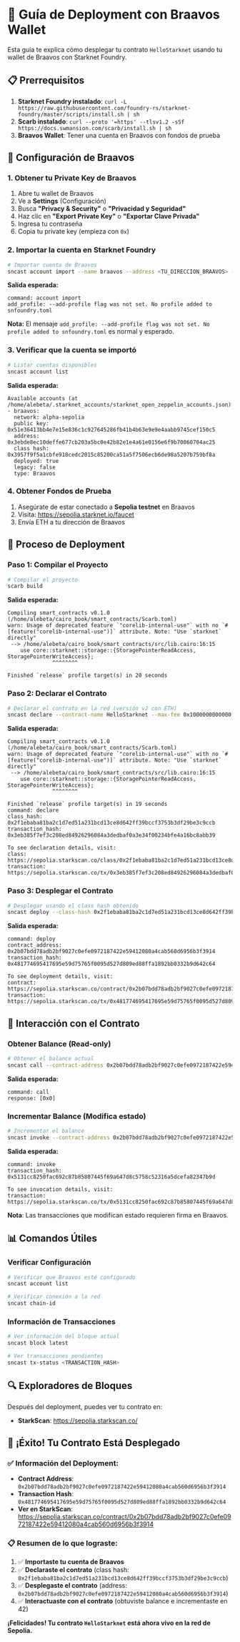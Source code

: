 # 🚀 Guía de Deployment con Braavos Wallet

Esta guía te explica cómo desplegar tu contrato `HelloStarknet` usando tu wallet de Braavos con Starknet Foundry.

## 📋 Prerrequisitos

1. **Starknet Foundry instalado**: `curl -L https://raw.githubusercontent.com/foundry-rs/starknet-foundry/master/scripts/install.sh | sh`
2. **Scarb instalado**: `curl --proto '=https' --tlsv1.2 -sSf https://docs.swmansion.com/scarb/install.sh | sh`
3. **Braavos Wallet**: Tener una cuenta en Braavos con fondos de prueba

## 🔧 Configuración de Braavos

### 1. Obtener tu Private Key de Braavos

1. Abre tu wallet de Braavos
2. Ve a **Settings** (Configuración)
3. Busca **"Privacy & Security"** o **"Privacidad y Seguridad"**
4. Haz clic en **"Export Private Key"** o **"Exportar Clave Privada"**
5. Ingresa tu contraseña
6. Copia tu private key (empieza con `0x`)

### 2. Importar la cuenta en Starknet Foundry

```bash
# Importar cuenta de Braavos
sncast account import --name braavos --address <TU_DIRECCION_BRAAVOS> --private-key <TU_PRIVATE_KEY> --type braavos
```

**Salida esperada:**

```
command: account import
add_profile: --add-profile flag was not set. No profile added to snfoundry.toml
```

**Nota:** El mensaje `add_profile: --add-profile flag was not set. No profile added to snfoundry.toml` es normal y esperado.

### 3. Verificar que la cuenta se importó

```bash
# Listar cuentas disponibles
sncast account list
```

**Salida esperada:**

```
Available accounts (at /home/alebeta/.starknet_accounts/starknet_open_zeppelin_accounts.json):
- braavos:
  network: alpha-sepolia
  public key: 0x51e36413bb4e7e15e836c1c927645286fb41b4b63e9e9e4aabb9745cef150c5
  address: 0x3ebde8ec10deffe677cb203a5bc0e42b82e1e4a61e0156e6f9b70060704ac25
  class hash: 0x3957f9f5a1cbfe918cedc2015c85200ca51a5f7506ecb6de98a5207b759bf8a
  deployed: true
  legacy: false
  type: Braavos
```

### 4. Obtener Fondos de Prueba

1. Asegúrate de estar conectado a **Sepolia testnet** en Braavos
2. Visita: https://sepolia.starknet.io/faucet
3. Envía ETH a tu dirección de Braavos

## 🚀 Proceso de Deployment

### Paso 1: Compilar el Proyecto

```bash
# Compilar el proyecto
scarb build
```

**Salida esperada:**

```
Compiling smart_contracts v0.1.0 (/home/alebeta/cairo_book/smart_contracts/Scarb.toml)
warn: Usage of deprecated feature `"corelib-internal-use"` with no `#[feature("corelib-internal-use")]` attribute. Note: "Use `starknet` directly"
 --> /home/alebeta/cairo_book/smart_contracts/src/lib.cairo:16:15
    use core::starknet::storage::{StoragePointerReadAccess, StoragePointerWriteAccess};
              ^^^^^^^^

Finished `release` profile target(s) in 20 seconds
```

### Paso 2: Declarar el Contrato

```bash
# Declarar el contrato en la red (versión v2 con ETH)
sncast declare --contract-name HelloStarknet --max-fee 0x1000000000000 --fee-token eth --version v2
```

**Salida esperada:**

```
Compiling smart_contracts v0.1.0 (/home/alebeta/cairo_book/smart_contracts/Scarb.toml)
warn: Usage of deprecated feature `"corelib-internal-use"` with no `#[feature("corelib-internal-use")]` attribute. Note: "Use `starknet` directly"
 --> /home/alebeta/cairo_book/smart_contracts/src/lib.cairo:16:15
    use core::starknet::storage::{StoragePointerReadAccess, StoragePointerWriteAccess};
              ^^^^^^^^

Finished `release` profile target(s) in 19 seconds
command: declare
class_hash: 0x2f1ebaba81ba2c1d7ed51a231bcd13ce8d642ff39bccf3753b3df29be3c9ccb
transaction_hash: 0x3eb385f7ef3c208ed84926296084a3dedbaf0a3e34f00234bfe4a16bc8abb39

To see declaration details, visit:
class: https://sepolia.starkscan.co/class/0x2f1ebaba81ba2c1d7ed51a231bcd13ce8d642ff39bccf3753b3df29be3c9ccb
transaction: https://sepolia.starkscan.co/tx/0x3eb385f7ef3c208ed84926296084a3dedbaf0a3e34f00234bfe4a16bc8abb39
```

### Paso 3: Desplegar el Contrato

```bash
# Desplegar usando el class hash obtenido
sncast deploy --class-hash 0x2f1ebaba81ba2c1d7ed51a231bcd13ce8d642ff39bccf3753b3df29be3c9ccb --max-fee 0x1000000000000 --fee-token eth
```

**Salida esperada:**

```
command: deploy
contract_address: 0x2b07bdd78adb2bf9027c0efe0972187422e59412080a4cab560d6956b3f3914
transaction_hash: 0x481774695417695e59d75765f0095d527d809ed88ffa1892bb0332b9d642c64

To see deployment details, visit:
contract: https://sepolia.starkscan.co/contract/0x2b07bdd78adb2bf9027c0efe0972187422e59412080a4cab560d6956b3f3914
transaction: https://sepolia.starkscan.co/tx/0x481774695417695e59d75765f0095d527d809ed88ffa1892bb0332b9d642c64
```

## 🔧 Interacción con el Contrato

### Obtener Balance (Read-only)

```bash
# Obtener el balance actual
sncast call --contract-address 0x2b07bdd78adb2bf9027c0efe0972187422e59412080a4cab560d6956b3f3914 --function get_balance
```

**Salida esperada:**

```
command: call
response: [0x0]
```

### Incrementar Balance (Modifica estado)

```bash
# Incrementar el balance
sncast invoke --contract-address 0x2b07bdd78adb2bf9027c0efe0972187422e59412080a4cab560d6956b3f3914 --function increase_balance --calldata 42 --max-fee 0x1000000000000 --fee-token eth
```

**Salida esperada:**

```
command: invoke
transaction_hash: 0x5131cc8250fac692c87b85807445f69a647d8c5758c52316a5dcefa82347b9d

To see invocation details, visit:
transaction: https://sepolia.starkscan.co/tx/0x5131cc8250fac692c87b85807445f69a647d8c5758c52316a5dcefa82347b9d
```

**Nota**: Las transacciones que modifican estado requieren firma en Braavos.

## 📊 Comandos Útiles

### Verificar Configuración

```bash
# Verificar que Braavos esté configurado
sncast account list

# Verificar conexión a la red
sncast chain-id
```

### Información de Transacciones

```bash
# Ver información del bloque actual
sncast block latest

# Ver transacciones pendientes
sncast tx-status <TRANSACTION_HASH>
```

## 🔍 Exploradores de Bloques

Después del deployment, puedes ver tu contrato en:

- **StarkScan**: https://sepolia.starkscan.co/

## 🎉 ¡Éxito! Tu Contrato Está Desplegado

### ✅ **Información del Deployment:**

- **Contract Address**: `0x2b07bdd78adb2bf9027c0efe0972187422e59412080a4cab560d6956b3f3914`
- **Transaction Hash**: `0x481774695417695e59d75765f0095d527d809ed88ffa1892bb0332b9d642c64`
- **Ver en StarkScan**: https://sepolia.starkscan.co/contract/0x2b07bdd78adb2bf9027c0efe0972187422e59412080a4cab560d6956b3f3914

### 📋 **Resumen de lo que lograste:**

1. ✅ **Importaste tu cuenta de Braavos**
2. ✅ **Declaraste el contrato** (class hash: `0x2f1ebaba81ba2c1d7ed51a231bcd13ce8d642ff39bccf3753b3df29be3c9ccb`)
3. ✅ **Desplegaste el contrato** (address: `0x2b07bdd78adb2bf9027c0efe0972187422e59412080a4cab560d6956b3f3914`)
4. ✅ **Interactuaste con el contrato** (obtuviste balance e incrementaste en 42)

**¡Felicidades! Tu contrato `HelloStarknet` está ahora vivo en la red de Sepolia.**
